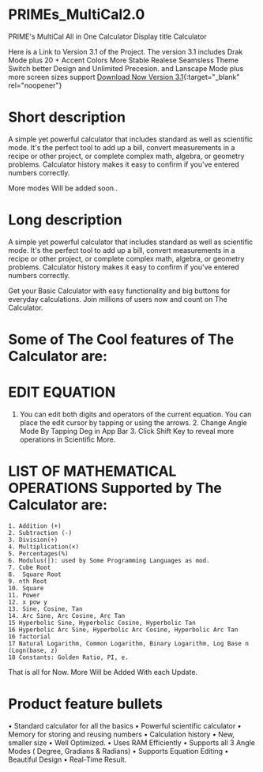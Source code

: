 # PRIMEs_MultiCal2.0
PRIME's MultiCal All in One Calculator
Display title Calculator

Here is a Link to Version 3.1 of the Project.
The version 3.1 includes Drak Mode plus 20 + Accent Colors 
More Stable Realese 
Seamsless Theme Switch
better Design 
and Unlimited Precesion.
and Lanscape Mode plus more screen sizes support
[Download Now Version 3.1](https://play.google.com/store/apps/details?id=com.prime.calculator){:target="_blank" rel="noopener"}

# Short description 

A simple yet powerful calculator that includes standard as well as scientific mode. It's the perfect tool to add up a bill, convert measurements in a recipe or other project, or complete complex math, algebra, or geometry problems. Calculator history makes it easy to confirm if you've entered numbers correctly.

More modes Will be added soon..

# Long description

A simple yet powerful calculator that includes standard as well as scientific mode. It's the perfect tool to add up a bill, convert measurements in a recipe or other project, or complete complex math, algebra, or geometry problems. Calculator history makes it easy to confirm if you've entered numbers correctly.

Get your Basic Calculator with easy functionality and big buttons for everyday calculations. Join millions of users now and count on The Calculator.

# Some of The Cool features of The Calculator are:

# EDIT EQUATION
   1. You can edit both digits and operators of the current equation. You can place the edit cursor by tapping or using the arrows.
	 2. Change Angle Mode By Tapping Deg in App Bar
	 3. Click Shift Key to reveal more operations in Scientific More.

# LIST OF MATHEMATICAL OPERATIONS Supported by The Calculator are:
    1. Addition (+)
    2. Subtraction (-)
    3. Division(÷)
    4. Multiplication(×)
    5. Percentages(%)
    6. Modulus(|): used by Some Programming Languages as mod.
    7. Cube Root
    8.  Square Root 
    9. nth Root
    10. Square
    11. Power
    12. x pow y
    13. Sine, Cosine, Tan
    14. Arc Sine, Arc Cosine, Arc Tan
    15 Hyperbolic Sine, Hyperbolic Cosine, Hyperbolic Tan
    16 Hyperbolic Arc Sine, Hyperbolic Arc Cosine, Hyperbolic Arc Tan
    16 factorial
    17 Natural Logarithm, Common Logarithm, Binary Logarithm, Log Base n (Logn(base, z)
    18 Constants: Golden Ratio, PI, e.
That is all for Now. More Will be Added With each Update.


# Product feature bullets

  • Standard calculator for all the basics
  • Powerful scientific calculator
  • Memory for storing and reusing numbers
  • Calculation history
  • New, smaller size
  • Well Optimized.
  • Uses RAM Efficiently
  • Supports all 3 Angle Modes ( Degree, Gradians & Radians)
  • Supports Equation Editing
  • Beautiful Design
  • Real-Time Result.
